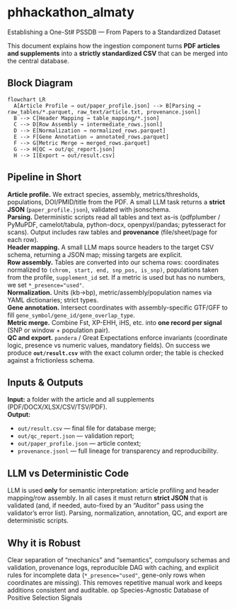 # phhackathon_almaty
Establishing a One-St# PSSDB — From Papers to a Standardized Dataset

This document explains how the ingestion component turns **PDF articles and supplements** into a **strictly standardized CSV** that can be merged into the central database.

## Block Diagram
```mermaid
flowchart LR
  A[Article Profile → out/paper_profile.json] --> B[Parsing → raw_tables/*.parquet, raw_text/article.txt, provenance.jsonl]
  B --> C[Header Mapping → table_mapping/*.json]
  C --> D[Row Assembly → intermediate_rows.jsonl]
  D --> E[Normalization → normalized_rows.parquet]
  E --> F[Gene Annotation → annotated_rows.parquet]
  F --> G[Metric Merge → merged_rows.parquet]
  G --> H[QC → out/qc_report.json]
  H --> I[Export → out/result.csv]
```

## Pipeline in Short
**Article profile.** We extract species, assembly, metrics/thresholds, populations, DOI/PMID/title from the PDF. A small LLM task returns a **strict JSON** (`paper_profile.json`), validated with jsonschema.  
**Parsing.** Deterministic scripts read all tables and text as-is (pdfplumber / PyMuPDF, camelot/tabula, python-docx, openpyxl/pandas; pytesseract for scans). Output includes raw tables and **provenance** (file/sheet/page for each row).  
**Header mapping.** A small LLM maps source headers to the target CSV schema, returning a JSON map; missing targets are explicit.  
**Row assembly.** Tables are converted into our schema rows: coordinates normalized to `(chrom, start, end, snp_pos, is_snp)`, populations taken from the profile, `supplement_id` set. If a metric is used but has no numbers, we set `*_presence="used"`.  
**Normalization.** Units (kb→bp), metric/assembly/population names via YAML dictionaries; strict types.  
**Gene annotation.** Intersect coordinates with assembly-specific GTF/GFF to fill `gene_symbol/gene_id/gene_overlap_type`.  
**Metric merge.** Combine Fst, XP-EHH, iHS, etc. into **one record per signal** (SNP or window + population pair).  
**QC and export.** `pandera` / Great Expectations enforce invariants (coordinate logic, presence vs numeric values, mandatory fields). On success we produce **`out/result.csv`** with the exact column order; the table is checked against a frictionless schema.

## Inputs & Outputs
**Input:** a folder with the article and all supplements (PDF/DOCX/XLSX/CSV/TSV/PDF).  
**Output:**  
- `out/result.csv` — final file for database merge;  
- `out/qc_report.json` — validation report;  
- `out/paper_profile.json` — article context;  
- `provenance.jsonl` — full lineage for transparency and reproducibility.

## LLM vs Deterministic Code
LLM is used **only** for semantic interpretation: article profiling and header mapping/row assembly. In all cases it must return **strict JSON** that is validated (and, if needed, auto-fixed by an “Auditor” pass using the validator’s error list). Parsing, normalization, annotation, QC, and export are deterministic scripts.

## Why it is Robust
Clear separation of “mechanics” and “semantics”, compulsory schemas and validation, provenance logs, reproducible DAG with caching, and explicit rules for incomplete data (`*_presence="used"`, gene-only rows when coordinates are missing). This removes repetitive manual work and keeps additions consistent and auditable.
op Species-Agnostic Database of Positive Selection Signals
